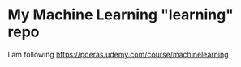 # My Machine Learning "learning" repo

I am following https://pderas.udemy.com/course/machinelearning
